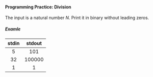 #### Programming Practice: Division ####

The input is a natural number _N_. Print it in binary without leading zeros.

##### Examle #####

|             stdin              |             stdout             |
|:------------------------------:|:------------------------------:|
| 5                              | 101                            |
| 32                             | 100000                         |
| 1                              | 1                              |

